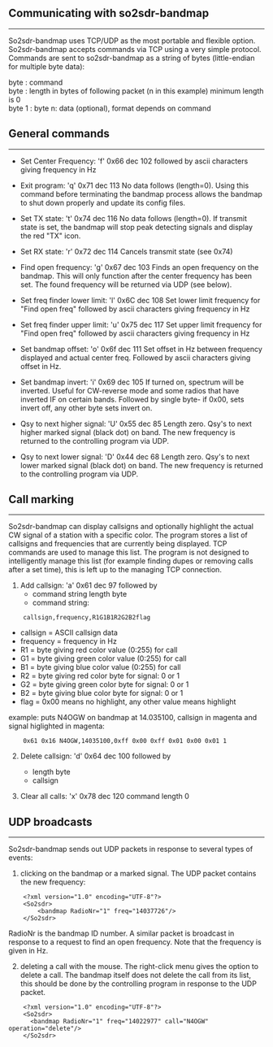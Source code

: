## Communicating with so2sdr-bandmap
---------------------------------------------------

So2sdr-bandmap uses TCP/UDP as the most portable and flexible option.
So2sdr-bandmap accepts commands via TCP using a very simple
protocol. Commands are sent to so2sdr-bandmap as a string of bytes
(little-endian for multiple byte data):

byte   : command  
byte   : length in bytes of following packet (n in this example)
            minimum length is 0  
byte 1  : byte n: data (optional), format depends on command


## General commands
--------------------------

+ Set Center Frequency: 'f' 0x66 dec 102
  followed by ascii characters giving frequency in Hz

+ Exit program: 'q' 0x71 dec 113
  No data follows (length=0). Using this command before terminating
  the  bandmap process allows the bandmap to shut down properly and
   update its config files.

+ Set TX state: 't' 0x74 dec 116
  No data follows (length=0). If transmit state is set, the bandmap will stop   peak detecting signals and display the red "TX" icon.

+ Set RX state: 'r' 0x72 dec 114 Cancels transmit state (see 0x74)

+ Find open frequency: 'g' 0x67 dec 103 Finds an open frequency on the bandmap. This will only function after the center frequency has been set. The found frequency will be returned via UDP (see below).

+ Set freq finder lower limit: 'l' 0x6C dec 108
    Set lower limit frequency for "Find open freq"
    followed by ascii characters giving frequency in Hz

+ Set freq finder upper limit: 'u' 0x75 dec 117
    Set upper limit frequency for "Find open freq"
    followed by ascii characters giving frequency in Hz

+ Set bandmap offset: 'o' 0x6f dec 111
   Set offset in Hz between frequency displayed and actual center freq.
   Followed by ascii characters giving offset in Hz.

+ Set bandmap invert: 'i'  0x69 dec 105
   If turned on, spectrum will be inverted. Useful for CW-reverse mode
   and some radios that have inverted IF on certain bands.
   Followed by single byte- if 0x00, sets invert off, any other byte
   sets invert on.

+ Qsy to next higher signal:  'U' 0x55 dec 85
   Length zero. Qsy's to next higher marked signal (black dot) on band. The new frequency is returned to the controlling program via UDP.

+ Qsy to next lower signal:  'D' 0x44 dec 68
   Length zero. Qsy's to next lower marked signal (black dot) on band. The new frequency  is returned to the controlling program via UDP.


## Call marking
------------------

So2sdr-bandmap can display callsigns and optionally highlight the
actual CW signal of a station with a specific color. The program
stores a list of callsigns and frequencies that are currently being
displayed.  TCP commands are used to manage this list. The program is
not designed to intelligently manage this list (for example finding
dupes or removing calls after a set time), this is left up to the
managing TCP connection.

1. Add callsign: 'a' 0x61 dec 97
 followed by
   * command string length byte
   * command string:
```
    callsign,frequency,R1G1B1R2G2B2flag
```
   + callsign = ASCII callsign data
   + frequency = frequency in Hz
   + R1 = byte giving red color value (0:255) for call
   + G1 = byte giving green color value (0:255) for call
   + B1 = byte giving blue color value (0:255) for call
   + R2 = byte giving red color byte for signal: 0 or 1
   + G2 = byte giving green color byte for signal: 0 or 1
   + B2 = byte giving blue color byte for signal: 0 or 1
   + flag = 0x00 means no highlight, any other value means highlight

 example: puts N4OGW on bandmap at 14.035100, callsign in magenta
and signal higlighted in magenta:
 
```
    0x61 0x16 N4OGW,14035100,0xff 0x00 0xff 0x01 0x00 0x01 1
```

2. Delete callsign: 'd'  0x64 dec 100
  followed by
    - length byte
    - callsign

3. Clear all calls: 'x' 0x78 dec 120
   command length 0


## UDP broadcasts
-----------------

So2sdr-bandmap sends out UDP packets in response to several types
of events:

1. clicking on the bandmap or a marked signal. The UDP packet contains
the new frequency:
```
    <?xml version="1.0" encoding="UTF-8"?>
    <So2sdr>
        <bandmap RadioNr="1" freq="14037726"/>
    </So2sdr>
```

RadioNr is the bandmap ID number. A similar packet is broadcast in
response to a request to find an open frequency. Note that the frequency
is given in Hz.


2. deleting a call with the mouse. The right-click menu gives the option
to delete a call. The bandmap itself does not delete the call from its
list, this should be done by the controlling program in response to
the UDP packet.
```
    <?xml version="1.0" encoding="UTF-8"?>
    <So2sdr>
      <bandmap RadioNr="1" freq="14022977" call="N4OGW" operation="delete"/>
    </So2sdr>
```
